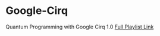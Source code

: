 # Google-Cirq
Quantum Programming with Google Cirq 1.0 [Full Playlist Link](https://www.youtube.com/playlist?list=PLpO2pyKisOjLVt_tDJ2K6ZTapZtHXPLB4)
